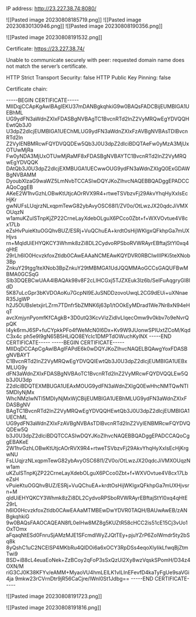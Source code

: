 IP address: http://23.227.38.74:8080/

![[Pasted image 20230808185719.png]]
![[Pasted image 20230830130946.png]]
![[Pasted image 20230808190356.png]]

![[Pasted image 20230808191532.png]]

Certificate:
https://23.227.38.74/

Unable to communicate securely with peer: requested domain name does not match the server’s certificate.

HTTP Strict Transport Security: false
HTTP Public Key Pinning: false

Certificate chain:

-----BEGIN CERTIFICATE-----
MIIDqjCCApKgAwIBAgIEKU37mDANBgkqhkiG9w0BAQsFADCBijEUMBIGA1UEBhML
UG9ydFN3aWdnZXIxFDASBgNVBAgTC1BvcnRTd2lnZ2VyMRQwEgYDVQQHEwtQb3J0
U3dpZ2dlcjEUMBIGA1UEChMLUG9ydFN3aWdnZXIxFzAVBgNVBAsTDlBvcnRTd2ln
Z2VyIENBMRcwFQYDVQQDEw5Qb3J0U3dpZ2dlciBDQTAeFw0yMzA3MjUxOTUwMjRa
Fw0yNDA3MjUxOTUwMjRaMF8xFDASBgNVBAYTC1BvcnRTd2lnZ2VyMRQwEgYDVQQK
DAtQb3J0U3dpZ2dlcjEXMBUGA1UECwwOUG9ydFN3aWdnZXIgQ0ExGDAWBgNVBAMM
DyoubXlzaG9waWZ5LmNvbTCCASIwDQYJKoZIhvcNAQEBBQADggEPADCCAQoCggEB
AKeE2W1hvGzhLOBwKtUtjcAOrRVX9R4+rtweTSVbzvFj29AkvYhqHyXxIsEcHjKr
gwNUFsLUqjrzNLxqpmTewG82ybAvyOSC68l1/ZV0o/OtLwzJX20qdcJiVMXOUqzN
w1amuKZulSTnpKjZP22CrneLayXdebOLguX6PCco0Zbt+f+WXVOvtue4V8cx17Lb
eZsHvPuieKtuOGQhvBUZ/ESRj+VuQChuEA+krdtOsHijWKlgxQFkhpGa7mUXHjvs
rn+MqldUiEHYQKCY3Whmk8zZi8DL2CydvoRPSboRVWRAyrEBftajStYl0xq4qHtE
29rLh6lO0HcvzkfoxZtldb0CAwEAAaNCMEAwKQYDVR0RBCIwIIIPKi5teXNob3Bp
ZnkuY29tgg1teXNob3BpZnkuY29tMBMGA1UdJQQMMAoGCCsGAQUFBwMBMA0GCSqG
SIb3DQEBCwUAA4IBAQAk98v8F2cLlHCGxj5TJZXEuk3lz6b/SeIFuAqgryGI8ldD
5K87uLcGpr3bKVDOAoKu7GcpNl9EJuSNDDzovoUwqL2CG9dEUi+uXNnaeR35JgWP
h2J5OUBsIetxjirLZrm7TDnfr5bZMNK6j63p1/tOOkEyMDrad1We7Nr8xN94eHqT
avcXmjynPyomfKfCAgkB+3D0utQ3KcvVizZidlvLIqecOmw9v0kbv7o9eNvrQpQK
I4yk6rmJ6SP+fuCYpkkPFo4fWeMcN0I6Dx+Kv9W9JUonwSPIUxtZCoM/KqdC3x4c
ph5e9l9gN65B5HLiQO8EYcIc1DMPTdOWuchKyINX
-----END CERTIFICATE-----
-----BEGIN CERTIFICATE-----
MIIDqDCCApCgAwIBAgIFAPdE6k0wDQYJKoZIhvcNAQELBQAwgYoxFDASBgNVBAYT
C1BvcnRTd2lnZ2VyMRQwEgYDVQQIEwtQb3J0U3dpZ2dlcjEUMBIGA1UEBxMLUG9y
dFN3aWdnZXIxFDASBgNVBAoTC1BvcnRTd2lnZ2VyMRcwFQYDVQQLEw5Qb3J0U3dp
Z2dlciBDQTEXMBUGA1UEAxMOUG9ydFN3aWdnZXIgQ0EwHhcNMTQwNTI5MDIyNjMx
WhcNMzIwNTI5MDIyNjMxWjCBijEUMBIGA1UEBhMLUG9ydFN3aWdnZXIxFDASBgNV
BAgTC1BvcnRTd2lnZ2VyMRQwEgYDVQQHEwtQb3J0U3dpZ2dlcjEUMBIGA1UEChML
UG9ydFN3aWdnZXIxFzAVBgNVBAsTDlBvcnRTd2lnZ2VyIENBMRcwFQYDVQQDEw5Q
b3J0U3dpZ2dlciBDQTCCASIwDQYJKoZIhvcNAQEBBQADggEPADCCAQoCggEBAKeE
2W1hvGzhLOBwKtUtjcAOrRVX9R4+rtweTSVbzvFj29AkvYhqHyXxIsEcHjKrgwNU
FsLUqjrzNLxqpmTewG82ybAvyOSC68l1/ZV0o/OtLwzJX20qdcJiVMXOUqzNw1am
uKZulSTnpKjZP22CrneLayXdebOLguX6PCco0Zbt+f+WXVOvtue4V8cx17LbeZsH
vPuieKtuOGQhvBUZ/ESRj+VuQChuEA+krdtOsHijWKlgxQFkhpGa7mUXHjvsrn+M
qldUiEHYQKCY3Whmk8zZi8DL2CydvoRPSboRVWRAyrEBftajStYl0xq4qHtE29rL
h6lO0HcvzkfoxZtldb0CAwEAAaMTMBEwDwYDVR0TAQH/BAUwAwEB/zANBgkqhkiG
9w0BAQsFAAOCAQEAN8fL0elHw8MZ8g5KUZtR58cHCC2is51cE15Cj3vUo1OxTOmx
aFqaqNtESd0FnruSjAMzMJE1SFcmdIWyZJQtTEy+pjuYZrP6ZolWmdr5ty2bSq8k
8yQshC1uC2NCElSP4MKbRu4QlDOi6a6xOCY3RpDSs4eqoXIyIikLfwqBjZtmTwi9
BSD+iB8cL4euaEoNek+ZzBCoy2qFoP3sSxQzUl2Xy8wzVqskSPomH/D34z4OXN/M
riG3CJ0K38KFYv/eAMM+MyaoVU4hmLElLK1vlLInEFevfD4kaTyFgUe9saVGi4ja
9mkw23rCVrnDtr9jR56CaCjre/lWnl0St1Jdbg==
-----END CERTIFICATE-----


![[Pasted image 20230808191723.png]]

![[Pasted image 20230808191816.png]]

